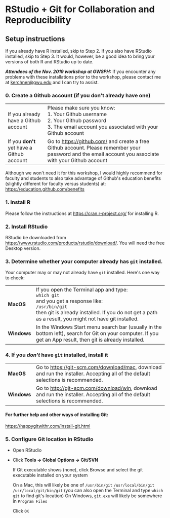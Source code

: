 # RStudio + Git for Collaboration and Reproducibility

## Setup instructions

If you already have R installed, skip to Step 2.  If you also have RStudio installed, skip to Step 3.  It would, however, be a good idea to bring your versions of both R and RStudio up to date.

***Attendees of the Nov. 2019 workshop at GWSPH:*** If you encounter any problems with these installations prior to the workshop, please contact me at kerchner@gwu.edu and I can try to assist.

### 0. Create a Github account (if you don't already have one)

|  |  |
|--|--|
| If you already have a Github account | Please make sure you know:<br>1. Your Github username<br>2. Your Github password<br>3. The email account you associated with your Github account |
| If you **don't** yet have a Github account | Go to https://github.com/ and create a free Github account.  Please remember your password and the email account you associate with your Github account |

Although we won't need it for this workshop, I would highly recommend for faculty and students to also take advantage of Github's education benefits (slightly different for faculty versus students) at: https://education.github.com/benefits 

### 1. Install R

Please follow the instructions at https://cran.r-project.org/ for installing R.

### 2. Install RStudio

RStudio be downloaded from https://www.rstudio.com/products/rstudio/download/. You will need the free Desktop version.

### 3. Determine whether your computer already has `git` installed.

Your computer may or may not already have `git` installed.  Here's one way to check:

|  |  |
| ----- | ---- |
| **MacOS** |     If you open the Terminal app and type:<br>`which git`<br>and you get a response like:<br> `/usr/bin/git`<br>then git is already installed.  If you do not get a path as a result, you might not have git installed.  |
| **Windows** | In the Windows Start menu search bar (usually in the bottom left), search for Git on your computer. If you get an App result, then git is already installed. |
 

### 4. If you _**don't**_ have `git` installed, install it

|  |  |
| ----- | ---- |
| **MacOS** |   Go to https://git-scm.com/download/mac, download and run the installer. Accepting all of the default selections is recommended. |
| **Windows** | Go to http://git-scm.com/download/win, download and run the installer.  Accepting all of the default selections is recommended. |

#### For further help and other ways of installing Git:

https://happygitwithr.com/install-git.html


### 5. Configure Git location in RStudio

* Open RStudio
* Click **Tools -> Global Options -> Git/SVN**

  If Git executable shows (none), click Browse and select the git executable installed on your system

  On a Mac, this will likely be one of
  `/usr/bin/git`
  `/usr/local/bin/git`
  `/usr/local/git/bin/git`
  (you can also open the Terminal and type `which git` to find git's location)
  On Windows, `git.exe` will likely be somewhere in `Program Files`
  
  Click `OK`



